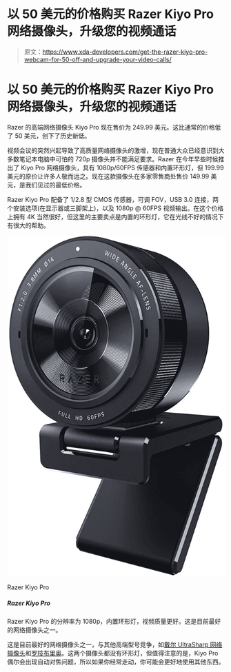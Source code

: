 # 以 50 美元的价格购买 Razer Kiyo Pro 网络摄像头，升级您的视频通话

> 原文：<https://www.xda-developers.com/get-the-razer-kiyo-pro-webcam-for-50-off-and-upgrade-your-video-calls/>

# 以 50 美元的价格购买 Razer Kiyo Pro 网络摄像头，升级您的视频通话

Razer 的高端网络摄像头 Kiyo Pro 现在售价为 249.99 美元。这比通常的价格低了 50 美元，创下了历史新低。

视频会议的突然兴起导致了高质量网络摄像头的激增，现在普通大众已经意识到大多数笔记本电脑中可怕的 720p 摄像头并不能满足要求。Razer 在今年早些时候推出了 Kiyo Pro 网络摄像头，具有 1080p/60FPS 传感器和内置环形灯，但 199.99 美元的原价让许多人敬而远之。现在这款摄像头在多家零售商处售价 149.99 美元，是我们见过的最低价格。

Razer Kiyo Pro 配备了 1/2.8 型 CMOS 传感器，可调 FOV，USB 3.0 连接，两个安装选项(在显示器或三脚架上)，以及 1080p @ 60FPS 视频输出。在这个价格上拥有 4K 当然很好，但这里的主要卖点是内置的环形灯，它在光线不好的情况下有很大的帮助。

 <picture>![This high-end webcam from Razer is on sale for $129.99 at Amazon, a savings of $70 from the usual price, and the best discount we've seen yet.](img/3f62fd3a3bba8eca24a004b7ccc7ac44.png)</picture> 

Razer Kiyo Pro

##### Razer Kiyo Pro

Razer Kiyo Pro 的分辨率为 1080p，内置环形灯，视频质量更好。这是目前最好的网络摄像头之一。

这是目前最好的网络摄像头之一，与其他高端型号竞争，如[戴尔 UltraSharp 网络摄像头](https://www.xda-developers.com/dell-ultrasharp-webcam/)和[罗技布里奥](https://www.amazon.com/Logitech-BRIO-Conferencing-Recording-Streaming/dp/B01N5UOYC4/?tag=xda-2uj3v56-20&ascsubtag=UUxdaUeUpU3901&asc_refurl=https%3A%2F%2Fwww.xda-developers.com%2Fget-the-razer-kiyo-pro-webcam-for-50-off-and-upgrade-your-video-calls%2F&asc_campaign=Short-Term)。这两个摄像头都没有环形灯，但值得注意的是，Kiyo Pro 偶尔会出现自动对焦问题，所以如果你经常走动，你可能会更好地使用其他东西。
